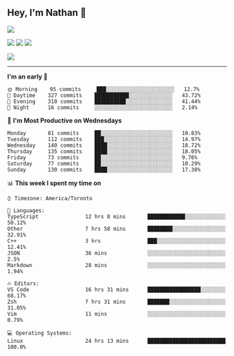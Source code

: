 ## Hey, I'm Nathan 👋

![](https://visitor-badge.laobi.icu/badge?page_id=nathan13888.visiter.badge)

[![](https://img.shields.io/badge/OS-Ubuntu-blue?style=flat-square&logo=ubuntu&logoColor=white)](https://en.wikipedia.org/wiki/Linux)
[![](https://img.shields.io/badge/Editor-VSCodeInsiders-blue?style=flat-square&logo=visual-studio-code&logoColor=white)](https://code.visualstudio.com/)
[![](https://img.shields.io/badge/Editor-Neovim-blue?style=flat-square&logo=vim&logoColor=white)](https://github.com/neovim/neovim)

![](https://github-readme-stats.vercel.app/api?username=Nathan13888&show_icons=true&theme=dracula&hide=stars&count_private=true)

---

<!--START_SECTION:waka-->
**I'm an early 🐤** 

```text
🌞 Morning    95 commits     ███░░░░░░░░░░░░░░░░░░░░░░   12.7% 
🌆 Daytime    327 commits    ███████████░░░░░░░░░░░░░░   43.72% 
🌃 Evening    310 commits    ██████████░░░░░░░░░░░░░░░   41.44% 
🌙 Night      16 commits     ░░░░░░░░░░░░░░░░░░░░░░░░░   2.14%

```
📅 **I'm Most Productive on Wednesdays** 

```text
Monday       81 commits     ██░░░░░░░░░░░░░░░░░░░░░░░   10.83% 
Tuesday      112 commits    ███░░░░░░░░░░░░░░░░░░░░░░   14.97% 
Wednesday    140 commits    ████░░░░░░░░░░░░░░░░░░░░░   18.72% 
Thursday     135 commits    ████░░░░░░░░░░░░░░░░░░░░░   18.05% 
Friday       73 commits     ██░░░░░░░░░░░░░░░░░░░░░░░   9.76% 
Saturday     77 commits     ██░░░░░░░░░░░░░░░░░░░░░░░   10.29% 
Sunday       130 commits    ████░░░░░░░░░░░░░░░░░░░░░   17.38%

```


📊 **This week I spent my time on** 

```text
⌚︎ Timezone: America/Toronto

💬 Languages: 
TypeScript               12 hrs 8 mins       ████████████░░░░░░░░░░░░░   50.12% 
Other                    7 hrs 58 mins       ████████░░░░░░░░░░░░░░░░░   32.91% 
C++                      3 hrs               ███░░░░░░░░░░░░░░░░░░░░░░   12.41% 
JSON                     36 mins             ░░░░░░░░░░░░░░░░░░░░░░░░░   2.5% 
Markdown                 28 mins             ░░░░░░░░░░░░░░░░░░░░░░░░░   1.94%

🔥 Editors: 
VS Code                  16 hrs 31 mins      █████████████████░░░░░░░░   68.17% 
Zsh                      7 hrs 31 mins       ███████░░░░░░░░░░░░░░░░░░   31.05% 
Vim                      11 mins             ░░░░░░░░░░░░░░░░░░░░░░░░░   0.79%

💻 Operating Systems: 
Linux                    24 hrs 13 mins      █████████████████████████   100.0%

```


<!--END_SECTION:waka-->
